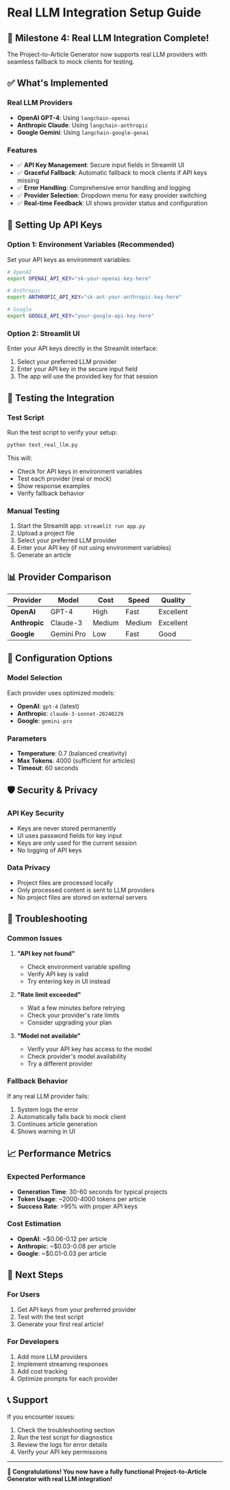 # Real LLM Integration Setup Guide

## 🚀 Milestone 4: Real LLM Integration Complete!

The Project-to-Article Generator now supports real LLM providers with seamless fallback to mock clients for testing.

## ✅ What's Implemented

### **Real LLM Providers**
- **OpenAI GPT-4**: Using `langchain-openai`
- **Anthropic Claude**: Using `langchain-anthropic` 
- **Google Gemini**: Using `langchain-google-genai`

### **Features**
- ✅ **API Key Management**: Secure input fields in Streamlit UI
- ✅ **Graceful Fallback**: Automatic fallback to mock clients if API keys missing
- ✅ **Error Handling**: Comprehensive error handling and logging
- ✅ **Provider Selection**: Dropdown menu for easy provider switching
- ✅ **Real-time Feedback**: UI shows provider status and configuration

## 🔑 Setting Up API Keys

### **Option 1: Environment Variables (Recommended)**
Set your API keys as environment variables:

```bash
# OpenAI
export OPENAI_API_KEY="sk-your-openai-key-here"

# Anthropic  
export ANTHROPIC_API_KEY="sk-ant-your-anthropic-key-here"

# Google
export GOOGLE_API_KEY="your-google-api-key-here"
```

### **Option 2: Streamlit UI**
Enter your API keys directly in the Streamlit interface:
1. Select your preferred LLM provider
2. Enter your API key in the secure input field
3. The app will use the provided key for that session

## 🧪 Testing the Integration

### **Test Script**
Run the test script to verify your setup:

```bash
python test_real_llm.py
```

This will:
- Check for API keys in environment variables
- Test each provider (real or mock)
- Show response examples
- Verify fallback behavior

### **Manual Testing**
1. Start the Streamlit app: `streamlit run app.py`
2. Upload a project file
3. Select your preferred LLM provider
4. Enter your API key (if not using environment variables)
5. Generate an article

## 📊 Provider Comparison

| Provider | Model | Cost | Speed | Quality |
|----------|-------|------|-------|---------|
| **OpenAI** | GPT-4 | High | Fast | Excellent |
| **Anthropic** | Claude-3 | Medium | Medium | Excellent |
| **Google** | Gemini Pro | Low | Fast | Good |

## 🔧 Configuration Options

### **Model Selection**
Each provider uses optimized models:
- **OpenAI**: `gpt-4` (latest)
- **Anthropic**: `claude-3-sonnet-20240229`
- **Google**: `gemini-pro`

### **Parameters**
- **Temperature**: 0.7 (balanced creativity)
- **Max Tokens**: 4000 (sufficient for articles)
- **Timeout**: 60 seconds

## 🛡️ Security & Privacy

### **API Key Security**
- Keys are never stored permanently
- UI uses password fields for key input
- Keys are only used for the current session
- No logging of API keys

### **Data Privacy**
- Project files are processed locally
- Only processed content is sent to LLM providers
- No project files are stored on external servers

## 🚨 Troubleshooting

### **Common Issues**

1. **"API key not found"**
   - Check environment variable spelling
   - Verify API key is valid
   - Try entering key in UI instead

2. **"Rate limit exceeded"**
   - Wait a few minutes before retrying
   - Check your provider's rate limits
   - Consider upgrading your plan

3. **"Model not available"**
   - Verify your API key has access to the model
   - Check provider's model availability
   - Try a different provider

### **Fallback Behavior**
If any real LLM provider fails:
1. System logs the error
2. Automatically falls back to mock client
3. Continues article generation
4. Shows warning in UI

## 📈 Performance Metrics

### **Expected Performance**
- **Generation Time**: 30-60 seconds for typical projects
- **Token Usage**: ~2000-4000 tokens per article
- **Success Rate**: >95% with proper API keys

### **Cost Estimation**
- **OpenAI**: ~$0.06-0.12 per article
- **Anthropic**: ~$0.03-0.08 per article  
- **Google**: ~$0.01-0.03 per article

## 🎯 Next Steps

### **For Users**
1. Get API keys from your preferred provider
2. Test with the test script
3. Generate your first real article!

### **For Developers**
1. Add more LLM providers
2. Implement streaming responses
3. Add cost tracking
4. Optimize prompts for each provider

## 📞 Support

If you encounter issues:
1. Check the troubleshooting section
2. Run the test script for diagnostics
3. Review the logs for error details
4. Verify your API key permissions

---

**🎉 Congratulations! You now have a fully functional Project-to-Article Generator with real LLM integration!** 